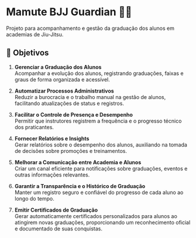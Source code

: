 # Mamute BJJ Guardian 🥋🦣

Projeto para acompanhamento e gestão da graduação dos alunos em academias de Jiu-Jitsu.

## 🚀 Objetivos

1. **Gerenciar a Graduação dos Alunos**  
   Acompanhar a evolução dos alunos, registrando graduações, faixas e graus de forma organizada e acessível.

2. **Automatizar Processos Administrativos**  
   Reduzir a burocracia e o trabalho manual na gestão de alunos, facilitando atualizações de status e registros.

3. **Facilitar o Controle de Presença e Desempenho**  
   Permitir que instrutores registrem a frequência e o progresso técnico dos praticantes.

4. **Fornecer Relatórios e Insights**  
   Gerar relatórios sobre o desempenho dos alunos, auxiliando na tomada de decisões sobre promoções e treinamentos.

5. **Melhorar a Comunicação entre Academia e Alunos**  
   Criar um canal eficiente para notificações sobre graduações, eventos e outras informações relevantes.

6. **Garantir a Transparência e o Histórico de Graduação**  
   Manter um registro seguro e confiável do progresso de cada aluno ao longo do tempo.

7. **Emitir Certificados de Graduação**  
   Gerar automaticamente certificados personalizados para alunos ao atingirem novas graduações, proporcionando um reconhecimento oficial e documentado de suas conquistas.

